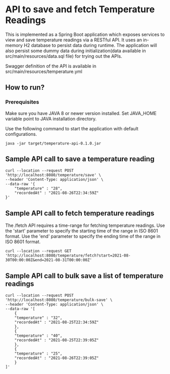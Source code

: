 # API to save and fetch Temperature Readings

This is implemented as a Spring Boot application which exposes services to view and save temperature readings via a RESTful API.
It uses an in-memory H2 database to persist data during runtime.
The application will also persist some dummy data during initialization(data available in src/main/resources/data.sql file) for trying out the APIs.

Swagger definition of the API is available in src/main/resources/temperature.yml

## How to run?

### Prerequisites
Make sure you have JAVA 8 or newer version installed. Set JAVA_HOME variable point to JAVA installation directory.

Use the following command to start the application with default configurations.

```
java -jar target/temperature-api-0.1.0.jar
```

## Sample API call to save a temperature reading
```
curl --location --request POST 'http://localhost:8080/temperature/save' \
--header 'Content-Type: application/json' \
--data-raw '{
    "temperature" : "28",
    "recordedAt" : "2021-08-26T22:34:59Z"
}'
```

## Sample API call to fetch temperature readings

The /fetch API requires a time-range for fetching temperature readings.
Use the 'start' parameter to specify the starting time of the range in ISO 8601 format.
Use the 'end' parameter to specify the ending time of the range in ISO 8601 format.

```
curl --location --request GET 'http://localhost:8080/temperature/fetch?start=2021-08-30T00:00:00Z&end=2021-08-31T00:00:00Z'
```

## Sample API call to bulk save a list of temperature readings

```
curl --location --request POST 'http://localhost:8080/temperature/bulk-save' \
--header 'Content-Type: application/json' \
--data-raw '[
    {
    "temperature" : "32",
    "recordedAt" : "2021-08-25T22:34:59Z"
    },
    {
    "temperature" : "40",
    "recordedAt" : "2021-08-25T22:39:05Z"
    },
    {
    "temperature" : "25",
    "recordedAt" : "2021-08-26T22:39:05Z"   
    }
]'
```
